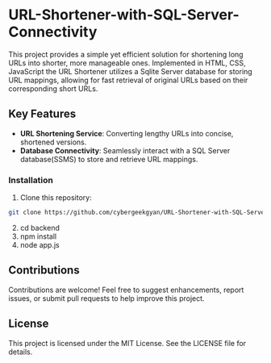 # URL-Shortener-with-SQL-Server-Connectivity

This project provides a simple yet efficient solution for shortening long URLs into shorter, more manageable ones. Implemented in HTML, CSS, JavaScript the URL Shortener utilizes a Sqlite Server database for storing URL mappings, allowing for fast retrieval of original URLs based on their corresponding short URLs.

## Key Features

- **URL Shortening Service**: Converting lengthy URLs into concise, shortened versions.
- **Database Connectivity**: Seamlessly interact with a SQL Server database(SSMS) to store and retrieve URL mappings.

### Installation

1. Clone this repository:

```bash
git clone https://github.com/cybergeekgyan/URL-Shortener-with-SQL-Server-Connectivity.git`
```

2. cd backend
3. npm install
4. node app.js 

## Contributions
Contributions are welcome! Feel free to suggest enhancements, report issues, or submit pull requests to help improve this project.

## License
This project is licensed under the MIT License. See the LICENSE file for details.
